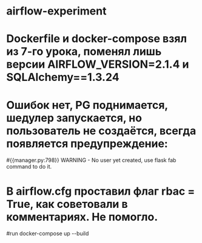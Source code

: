 # airflow-experiment

# Dockerfile и docker-compose взял из 7-го урока, поменял лишь версии AIRFLOW_VERSION=2.1.4 и SQLAlchemy==1.3.24
# Ошибок нет, PG поднимается, шедулер запускается, но пользователь не создаётся, всегда появляется предупреждение:
#{{manager.py:798}} WARNING - No user yet created, use flask fab command to do it.
# В airflow.cfg проставил флаг rbac = True, как советовали в комментариях. Не помогло.

#run
docker-compose up --build
